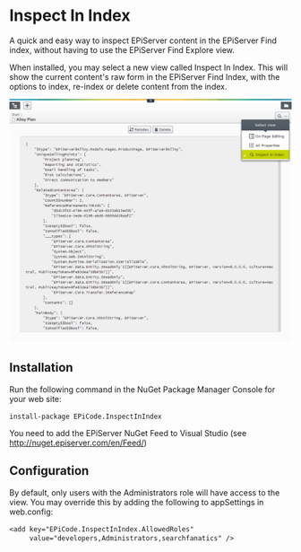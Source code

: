# Inspect In Index #
A quick and easy way to inspect EPiServer content in the EPiServer Find index, without having to use the EPiServer Find Explore view.

When installed, you may select a new view called Inspect In Index. This will show the current content's raw form in the EPiServer Find Index, with the options to index, re-index or delete content from the index.

![](https://raw.githubusercontent.com/BVNetwork/InspectInIndex/master/doc/img/iii.png)

## Installation ##
Run the following command in the NuGet Package Manager Console for your web site:
```
install-package EPiCode.InspectInIndex
```
You need to add the EPiServer NuGet Feed to Visual Studio (see http://nuget.episerver.com/en/Feed/)

## Configuration ##

By default, only users with the Administrators role will have access to the view. You may override this by adding the following to appSettings in web.config:

``` 
<add key="EPiCode.InspectInIndex.AllowedRoles"
     value="developers,Administrators,searchfanatics" />
```

